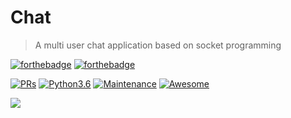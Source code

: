# Chat

>A multi user chat application based on socket programming

[![forthebadge](https://forthebadge.com/images/badges/made-with-python.svg)](https://forthebadge.com)
[![forthebadge](https://forthebadge.com/images/badges/for-sharks.svg)](https://forthebadge.com)

[![PRs](https://img.shields.io/badge/PRs-Welcome-informational)](https://github.com/pra8eek/OneChat/)
[![Python3.6](https://img.shields.io/badge/python-3.6-success?logo=python)](https://www.python.org/downloads/release/python-360/)
[![Maintenance](https://img.shields.io/badge/Maintained%3F-no-red.svg)](https://github.com/pra8eek/OneChat/)
[![Awesome](https://cdn.rawgit.com/sindresorhus/awesome/d7305f38d29fed78fa85652e3a63e154dd8e8829/media/badge.svg)](https://github.com/pra8eek/OneChat/)  

![](https://img.shields.io/github/followers/pra8eek?label=Follow&style=social)

